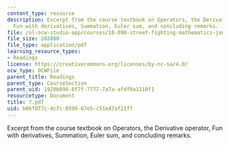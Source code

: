 ```yaml
---
content_type: resource
description: Excerpt from the course textbook on Operators, the Derivative operator,
  Fun with derivatives, Summation, Euler sum, and concluding remarks.
file: /ol-ocw-studio-app/courses/18-098-street-fighting-mathematics-january-iap-2008/b06f077c4c7c859967e5c51e47af21ff_7.pdf
file_size: 282090
file_type: application/pdf
learning_resource_types:
- Readings
license: https://creativecommons.org/licenses/by-nc-sa/4.0/
ocw_type: OCWFile
parent_title: Readings
parent_type: CourseSection
parent_uid: 1920b094-8f7f-7777-7a7a-afdf0a1110f1
resourcetype: Document
title: 7.pdf
uid: b06f077c-4c7c-8599-67e5-c51e47af21ff
---
```

Excerpt from the course textbook on Operators, the Derivative operator, Fun with derivatives, Summation, Euler sum, and concluding remarks.